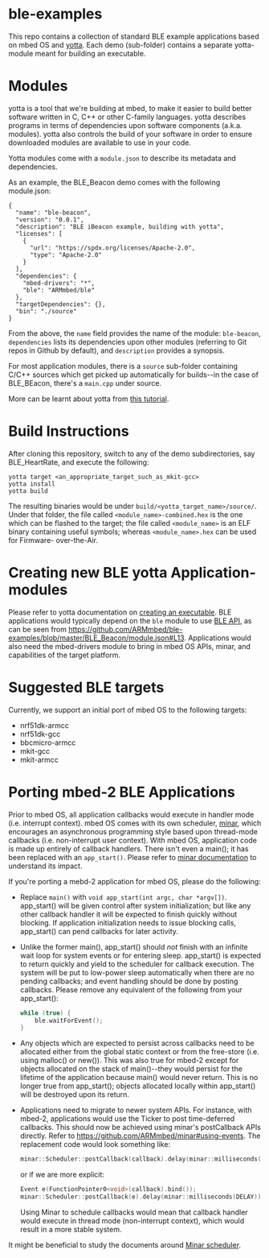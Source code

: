 # ble-examples
This repo contains a collection of standard BLE example applications based on
mbed OS and [yotta](https://github.com/ARMmbed/yotta). Each demo (sub-folder) contains a separate yotta-module
meant for building an executable.

Modules
=======

yotta is a tool that we're building at mbed, to make it easier to build better
software written in C, C++ or other C-family languages. yotta describes
programs in terms of dependencies upon software components (a.k.a. modules).
yotta also controls the build of your software in order to ensure
downloaded modules are available to use in your code.

Yotta modules come with a `module.json` to describe its metadata
and dependencies.

As an example, the BLE_Beacon demo comes with the following module.json:
```
{
  "name": "ble-beacon",
  "version": "0.0.1",
  "description": "BLE iBeacon example, building with yotta",
  "licenses": [
    {
      "url": "https://spdx.org/licenses/Apache-2.0",
      "type": "Apache-2.0"
    }
  ],
  "dependencies": {
    "mbed-drivers": "*",
    "ble": "ARMmbed/ble"
  },
  "targetDependencies": {},
  "bin": "./source"
}
```

From the above, the `name` field provides the name of the module: `ble-beacon`,
`dependencies` lists its dependencies upon other modules (referring
to Git repos in Github by default), and `description` provides a synopsis.

For most application modules, there is a `source` sub-folder containing C/C++
sources which get picked up automatically for builds--in the case of
BLE_BEacon, there's a `main.cpp` under source.

More can be learnt about yotta from [this
tutorial](http://docs.yottabuild.org/tutorial/tutorial.html).


Build Instructions
==================

After cloning this repository, switch to any of the demo subdirectories, say
BLE_HeartRate, and execute the following:

```Shell
yotta target <an_appropriate_target_such_as_mkit-gcc>
yotta install
yotta build
```

The resulting binaries would be under `build/<yotta_target_name>/source/`.
Under that folder, the file called `<module_name>-combined.hex` is the one which
can be flashed to the target; the file called `<module_name>` is an ELF binary
containing useful symbols; whereas `<module_name>.hex` can be used for Firmware-
over-the-Air.

Creating new BLE yotta Application-modules
==========================================

Please refer to yotta documentation on [creating an executable](http://docs.yottabuild.org/tutorial/tutorial.html#Creating%20an%20Executable).
BLE applications would typically depend on the `ble` module to use
[BLE API](https://github.com/ARMmbed/ble), as can be seen from https://github.com/ARMmbed/ble-examples/blob/master/BLE_Beacon/module.json#L13.
Applications would also need the mbed-drivers module to bring in mbed OS APIs, minar, and capabilities of the target platform.

Suggested BLE targets
=====================

Currently, we support an initial port of mbed OS to the following targets:

* nrf51dk-armcc
* nrf51dk-gcc
* bbcmicro-armcc
* mkit-gcc
* mkit-armcc

Porting mbed-2 BLE Applications
===============================

Prior to mbed OS, all application callbacks would execute in handler mode
(i.e. interrupt context). mbed OS comes with its own scheduler,
[minar](https://github.com/ARMmbed/minar), which encourages an asynchronous
programming style based upon thread-mode callbacks (i.e. non-interrupt user
context). With mbed OS, application code is made up entirely of callback
handlers. There isn't even a main(); it has been replaced with an
`app_start()`. Please refer to [minar
documentation](https://github.com/ARMmbed/minar#impact) to understand its
impact.

If you're porting a mebd-2 application for mbed OS, please do the following:

* Replace `main()` with `void app_start(int argc, char *argv[])`. app_start()
  will be given control after system initialization; but like any other
  callback handler it will be expected to finish quickly without blocking. If
  application initialization needs to issue blocking calls, app_start() can
  pend callbacks for later activity.

* Unlike the former main(), app_start() should *not* finish with an infinite
  wait loop for system events or for entering sleep. app_start() is expected
  to return quickly and yield to the scheduler for callback execution. The
  system will be put to low-power sleep automatically when there are no
  pending callbacks; and event handling should be done by posting callbacks.
  Please remove any equivalent of the following from your app_start():

  ```C++
  while (true) {
      ble.waitForEvent();
  }
  ```

* Any objects which are expected to persist across callbacks need to be
  allocated either from the global static context or from the free-store (i.e.
  using malloc() or new()). This was also true for mbed-2 except for objects
  allocated on the stack of main()--they would persist for the lifetime of the
  application because main() would never return. This is no longer true from
  app_start(); objects allocated locally within app_start() will be destroyed
  upon its return.

* Applications need to migrate to newer system APIs. For instance, with
  mbed-2, applications would use the Ticker to post time-deferred callbacks.
  This should now be achieved using minar's postCallback APIs directly. Refer
  to https://github.com/ARMmbed/minar#using-events. The replacement code would
  look something like:

  ```C++
  minar::Scheduler::postCallback(callback).delay(minar::milliseconds(DELAY));
  ```

  or if we are more explicit:

  ```C++
  Event e(FunctionPointer0<void>(callback).bind());
  minar::Scheduler::postCallback(e).delay(minar::milliseconds(DELAY));
  ```

  Using Minar to schedule callbacks would mean that callback handler would
  execute in thread mode (non-interrupt context), which would result in a more
  stable system.

It might be beneficial to study the documents around [Minar
scheduler](https://github.com/ARMmbed/minar#minar-scheduler).
